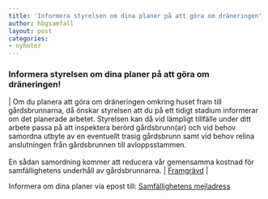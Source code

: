 ```yaml
---
title: 'Informera styrelsen om dina planer på att göra om dräneringen'
author: hbgsamfall
layout: post
categories:
- nyheter
---
```

### Informera styrelsen om dina planer på att göra om dräneringen!  

| Om du planera att göra om dräneringen omkring huset fram till gårdsbrunnarna, då önskar styrelsen att du på ett tidigt stadium informerar om det planerade arbetet. Styrelsen kan då vid lämpligt tillfälle under ditt arbete passa på att inspektera berörd gårdsbrunn(ar) och vid behov samordna utbyte av en eventuellt trasig gårdsbrunn samt vid behov relina anslutningen från gårdsbrunnen till avloppsstammen. <br><br> 
En sådan samordning kommer att reducera vår gemensamma kostnad för samfällighetens underhåll av gårdsbrunnarna. | [Framgrävd](/wp-content/uploads/2022/09/Gårdsbrunn-framgrävd.jpg) |

Informera om dina planer via epost till: [Samfällighetens mejladress](/wp-content/uploads/2016/12/Samfällighetens-mejladress.png)  
